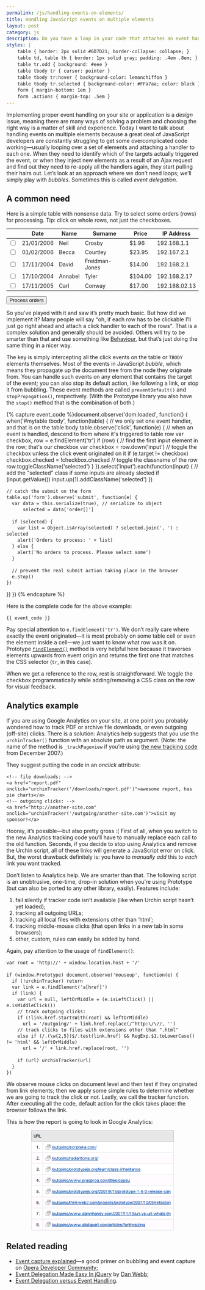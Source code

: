 ```yaml
---
permalink: /js/handling-events-on-elements/
title: Handling JavaScript events on multiple elements
layout: post
category: js
description: Do you have a loop in your code that attaches an event handler to each of the elements? This article shows how to make that simpler with event delegation -- in other words, by leveraging event bubbling.
styles: |
    table { border: 2px solid #6D7D21; border-collapse: collapse; }
    table td, table th { border: 1px solid gray; padding: .4em .8em; }
    table tr.odd { background: #eee }
    table tbody tr { cursor: pointer }
    table tbody tr:hover { background-color: lemonchiffon }
    table tbody tr.selected { background-color: #FFa7aa; color: black }
    form { margin-bottom: 1em }
    form .actions { margin-top: .5em }
---
```


Implementing proper event handling on your site or application is a _design_ issue, meaning there are many ways of solving a problem and choosing the right way is a matter of skill and experience. Today I want to talk about handling events on multiple elements because a great deal of JavaScript developers are constantly struggling to get some overcomplicated code working—usually looping over a set of elements and attaching a handler to each one. When they need to identify which of the targets actually triggered the event, or when they inject new elements as a result of an Ajax request and find out they need to re-apply all the handlers again, they start pulling their hairs out. Let’s look at an approach where we don’t need loops; we’ll simply play with _bubbles_. Sometimes this is called _event delegation_.

## A common need

Here is a simple table with nonsense data. Try to select some orders (rows) for processing. Tip: click on whole rows, not just the checkboxes.

<div><form action=".">
  <table id="mytable" summary="nonsense data for JavaScript example">
    <thead>
      <tr><th></th><th>Date</th><th>Name</th><th>Surname</th><th>Price</th><th>IP Address</th></tr>
    </thead>
    <tbody>
      <tr><td><input name="order[]" type="checkbox" value="1" /></td><td>21/01/2006</td><td>Neil</td><td>Crosby</td><td class="numeric">$1.96</td><td>192.168.1.1</td></tr>
      <tr class="odd"><td><input name="order[]" type="checkbox" value="2" /></td><td>01/02/2006</td><td>Becca</td><td>Courtley</td><td class="numeric">$23.95</td><td>192.167.2.1</td></tr>
      <tr><td><input name="order[]" type="checkbox" value="3" /></td><td>17/11/2004</td><td>David</td><td>Freidman-Jones</td><td class="numeric">$14.00</td><td>192.168.2.1</td></tr>
      <tr class="odd"><td><input name="order[]" type="checkbox" value="4" /></td><td>17/10/2004</td><td>Annabel</td><td>Tyler</td><td class="numeric">$104.00</td><td>192.168.2.17</td></tr>
      <tr><td><input name="order[]" type="checkbox" value="5" /></td><td>17/11/2005</td><td>Carl</td><td>Conway</td><td class="numeric">$17.00</td><td>192.168.02.13</td></tr>
    </tbody>
  </table>
  
  <div class="actions">
    <input type="submit" value="Process orders" />
  </div>
</form></div>

So you’ve played with it and saw it’s pretty much basic. But how did we implement it? Many people will say <q>oh, if each row has to be clickable I&#8217;ll just go right ahead and attach a click handler to each of the rows</q>. That is a complex solution and generally should be avoided. Others will try to be smarter than that and use something like [Behaviour][1], but that’s just doing the same thing in a nicer way.

The key is simply intercepting all the click events on the table or `TBODY` elements themselves. Most of the events in JavaScript _bubble_, which means they propagate up the document tree from the node they originate from. You can handle such events on any element that contains the target of the event; you can also stop its default action, like following a link, or stop it from bubbling. These event methods are called `preventDefault()` and `stopPropagation()`, respectively. (With the Prototype library you also have the `stop()` method that is the combination of both.)

{% capture event_code %}document.observe('dom:loaded', function() {
  when('#mytable tbody', function(table) {
    // we only set one event handler, and that is on the table body
    table.observe('click', function(e) {
      // when an event is handled, descend to from where it's triggered to table row
      var checkbox, row = e.findElement('tr')
      if (row) {
        // find the first input element in the row; that's our checkbox
        var checkbox = row.down('input')
        // toggle the checkbox unless the click event originated on it
        if (e.target != checkbox) checkbox.checked = !checkbox.checked
        // toggle the classname of the row
        row.toggleClassName('selected')
      }
    }).select('input').each(function(input) {
      // add the "selected" class if some inputs are already slected
      if (input.getValue()) input.up(1).addClassName('selected')
    })

    // catch the submit on the form
    table.up('form').observe('submit', function(e) {
      var data = this.serialize(true), // serialize to object
          selected = data['order[]']

      if (selected) {
        var list = Object.isArray(selected) ? selected.join(', ') : selected
        alert('Orders to process: ' + list)
      } else {
        alert('No orders to process. Please select some')
      }

      // prevent the real submit action taking place in the browser
      e.stop()
    })
  })
})
{% endcapture %}

Here is the complete code for the above example:

<div>
<pre id="code"><code class="javascript">{{ event_code }}</code></pre>
</div>

Pay special attention to `e.findElement('tr')`. We don’t really care where exactly the event originated—it is most probably on some table cell or even the element inside a cell—we just want to know what row was it on. Prototype [`findElement()`][2] method is very helpful here because it traverses elements upwards from event origin and returns the first one that matches the CSS selector (`tr`, in this case).

When we get a reference to the row, rest is straightforward. We toggle the checkbox programmatically while adding/removing a CSS class on the row for visual feedback.

## Analytics example

If you are using Google Analytics on your site, at one point you probably wondered how to track PDF or archive file downloads, or even outgoing (off-site) clicks. There is a solution: Analytics help suggests that you use the `urchinTracker()` function with an absolute path as argument. (Note: the name of the method is `_trackPageview` if you’re using [the new tracking code][3] from December 2007.)

They suggest putting the code in an <i>onclick</i> attribute:

    <!-- file downloads: -->
    <a href="report.pdf" onclick="urchinTracker('/downloads/report.pdf')">awesome report, has pie charts</a>
    <!-- outgoing clicks: -->
    <a href="http://another-site.com" onclick="urchinTracker('/outgoing/another-site.com')">visit my sponsor!</a>

Hooray, it’s possible—but also pretty gross :( First of all, when you switch to the new Analytics tracking code you’ll have to manually replace each call to the old function. Seconds, if you decide to stop using Analytics and remove the Urchin script, all of these links will generate a JavaScript error on click. But, the worst drawback definitely is: you have to _manually add_ this to _each_ link you want tracked.

Don’t listen to Analytics help. We are smarter than that. The following script is an unobtrusive, one-time, drop-in solution when you’re using Prototype (but can also be ported to any other library, easily). Features include:

1. fail silently if tracker code isn’t available (like when Urchin script hasn’t yet loaded);
2. tracking all outgoing URLs;
3. tracking all local files with extensions other than ‘html’;
4. tracking middle-mouse clicks (that open links in a new tab in some browsers);
5. other, custom, rules can easily be added by hand.

Again, pay attention to the usage of `findElement()`:

    var root = 'http://' + window.location.host + '/'
    
    if (window.Prototype) document.observe('mouseup', function(e) {
      if (!urchinTracker) return
      var link = e.findElement('a[href]')
      if (link) {
        var url = null, leftOrMiddle = (e.isLeftClick() || e.isMiddleClick())
        // track outgoing clicks:
        if (!link.href.startsWith(root) && leftOrMiddle)
          url = '/outgoing/' + link.href.replace(/^http:\/\//, '')
        // track clicks to files with extensions other than ".html"
        else if (/.(\w{2,5})$/.test(link.href) && RegExp.$1.toLowerCase() != 'html' && leftOrMiddle)
          url = '/' + link.href.replace(root, '')
    
        if (url) urchinTracker(url)
      }
    })

We observe mouse clicks on document level and then test if they originated from link elements; then we apply some simple rules to determine whether we are going to track the click or not. Lastly, we call the tracker function. After executing all the code, default action for the click takes place: the browser follows the link.

This is how the report is going to look in Google Analytics:

<img src="/page_attachments/0000/0007/outgoing.png" alt="Outgoing links report" style="display: block; margin: 0 auto .5em auto">

## Related reading

* [Event capture explained][4]—a good primer on bubbling and event capture on [Opera Developer Community][5];
* [Event Delegation Made Easy In jQuery][6] by <a href="http://www.danwebb.net/" rel="acquaintance">Dan Webb</a>;
* [Event Delegation versus Event Handling][7].


<script type="text/javascript" src="/javascripts/all.js"></script>
<script type="text/javascript">
{{ event_code }}
</script>


[1]: http://www.bennolan.com/behaviour/
[2]: http://prototypejs.org/api/event/findElement
[3]: http://www.google.com/analytics/GATCmigrationguide.pdf
[4]: http://dev.opera.com/articles/view/event-capture-explained/
[5]: http://dev.opera.com/
[6]: http://www.danwebb.net/2008/2/8/event-delegation-made-easy-in-jquery
[7]: http://icant.co.uk/sandbox/eventdelegation/